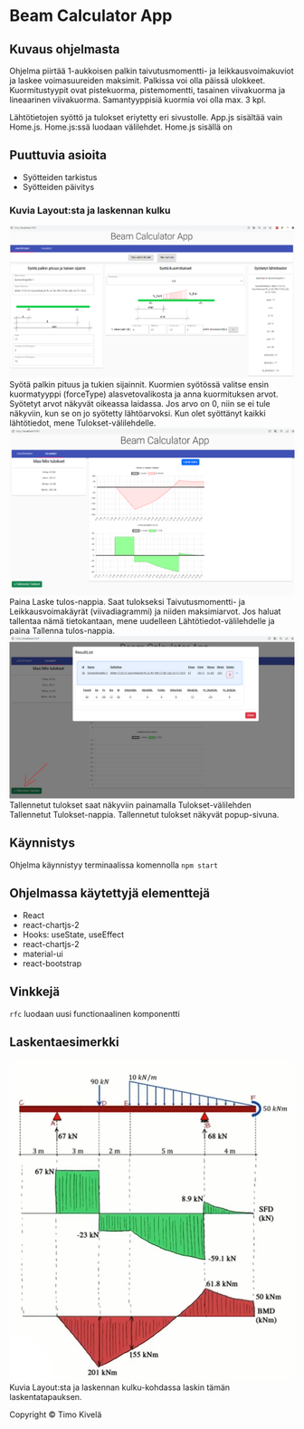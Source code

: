 # Beam Calculator App

## Kuvaus ohjelmasta
Ohjelma piirtää 1-aukkoisen palkin taivutusmomentti- ja leikkausvoimakuviot
ja laskee voimasuureiden maksimit.
Palkissa voi olla päissä ulokkeet.
Kuormitustyypit ovat pistekuorma, pistemomentti, tasainen viivakuorma ja lineaarinen viivakuorma.
Samantyyppisiä kuormia voi olla max. 3 kpl. 

Lähtötietojen syöttö ja tulokset eriytetty eri sivustolle. 
App.js sisältää vain Home.js. Home.js:ssä luodaan välilehdet.
Home.js sisällä on  

## Puuttuvia asioita
- Syötteiden tarkistus
- Syötteiden päivitys

### Kuvia Layout:sta ja laskennan kulku
![Kuva](./src/images/layout_lähtötiedot.png)
Syötä palkin pituus ja tukien sijainnit. 
Kuormien syötössä valitse ensin kuormatyyppi (forceType) alasvetovalikosta ja anna kuormituksen arvot. Syötetyt arvot näkyvät oikeassa laidassa. Jos arvo on 0, niin se ei tule näkyviin, kun se on jo syötetty lähtöarvoksi.
Kun olet syöttänyt kaikki lähtötiedot, mene Tulokset-välilehdelle.
![Kuva](./src/images/layout_tulokset.png)
Paina Laske tulos-nappia. Saat tulokseksi Taivutusmomentti- ja Leikkausvoimakäyrät (viivadiagrammi) ja niiden maksimiarvot. 
Jos haluat tallentaa nämä tietokantaan, mene uudelleen Lähtötiedot-välilehdelle ja paina Tallenna tulos-nappia. 
![Kuva](./src/images/layout_tallennetut_tulokset.png)
Tallennetut tulokset saat näkyviin painamalla Tulokset-välilehden Tallennetut Tulokset-nappia. Tallennetut tulokset näkyvät popup-sivuna.


## Käynnistys
Ohjelma käynnistyy terminaalissa komennolla `npm start`

## Ohjelmassa käytettyjä elementtejä
- React
- react-chartjs-2
- Hooks: useState, useEffect
- react-chartjs-2
- material-ui
- react-bootstrap

## Vinkkejä
`rfc` luodaan uusi functionaalinen komponentti

## Laskentaesimerkki
![Kuva](./src/images/exampleCase.png)
Kuvia Layout:sta ja laskennan kulku-kohdassa laskin tämän laskentatapauksen.

Copyright © Timo Kivelä